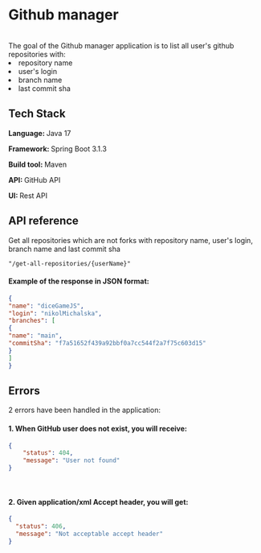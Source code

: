 <h1>Github manager</h1>
<br>
The goal of the Github manager application is to list all user's github repositories with:
<li>repository name</li>
<li>user's login</li>
<li>branch name</li>
<li>last commit sha</li>

<h2>Tech Stack</h2>
<p><b>Language: </b> Java 17
<p><b>Framework: </b> Spring Boot 3.1.3
<p><b>Build tool: </b> Maven
<p><b>API: </b> GitHub API
<p><b>UI: </b> Rest API

<h2>API reference</h2>
Get all repositories which are not forks with repository name, user's login, branch name and last commit sha

```text
"/get-all-repositories/{userName}"
```

<h4>Example of the response in JSON format: </h4>

```json
{
"name": "diceGameJS",
"login": "nikolMichalska",
"branches": [
{
"name": "main",
"commitSha": "f7a51652f439a92bbf0a7cc544f2a7f75c603d15"
}
]
}
```

<h2>Errors</h2>
2 errors have been handled in the application:
<h4>1. When GitHub user does not exist, you will receive: </h4>

```json
{
    "status": 404,
    "message": "User not found"
}
```

<br>
<h4>2. Given application/xml Accept header, you will get:  </h4>

```json
{
  "status": 406,
  "message": "Not acceptable accept header"
}
```


